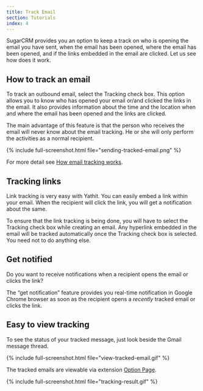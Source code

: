 ```yaml
---
title: Track Email
section: Tutorials
index: 4
---
```


SugarCRM provides you an option to keep a track on who is opening the email you have sent, when the email has been opened, where the email has been opened, and if the links embedded in the email are clicked. Let us see how does it work.

## How to track an email

To track an outbound email, select the Tracking check box. This option allows you to know who has opened your email or/and clicked the links in the email. It also provides information about the time and the location when and where the email has been opened and the links are clicked. 

The main advantage of this feature is that the person who receives the email will never know about the email tracking. He or she will only perform the activities as a normal recipient.

{% include full-screenshot.html file="sending-tracked-email.png" %}
<br/>

For more detail see [How email tracking works](how-email-tracking-work.html). 

## Tracking links

Link tracking is very easy with Yathit. You can easily embed a link within your email. When the recipient will click the link, you will get a notification about the same. 

To ensure that the link tracking is being done, you will have to select the Tracking check box while creating an email. Any hyperlink embedded in the email will be tracked automatically once the Tracking check box is selected. You need not to do anything else. 


## Get notified

Do you want to receive notifications when a recipient opens the email or clicks the link? 

The “get notification” feature provides you real-time notification in Google Chrome browser as soon as the recipient opens a *recently* tracked email or clicks the link.

## Easy to view tracking

To see the status of your tracked message, just look beside the Gmail message thread.

{% include full-screenshot.html file="view-tracked-email.gif" %}
<br/>

The tracked emails are viewable via extension [Option Page](chrome-extension://ldikiokclnbceabnlbkabmcacpiednop/option-page.html).


{% include full-screenshot.html file="tracking-result.gif" %}


